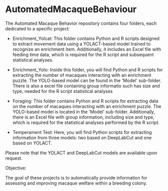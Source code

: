 # AutomatedMacaqueBehaviour
The Automated Macaque Behavior repository contains four folders, each dedicated to a specific project:

- Enrichment_Yolcat: This folder contains Python and R scripts designed to extract movement data using a YOLACT-based model trained to recognize an enrichment item. Additionally, it includes an Excel file with feeding time data, which is required for the R script and subsequent statistical analyses.

- Enrichment_Yolo: Inside this folder, you will find Python and R scripts for extracting the number of macaques interacting with an enrichment puzzle. The YOLO-based model can be found in the 'Model' sub-folder. There is also a excel file containing group informatio such has size and type, needed for the R script statistical analyses

- Foraging: This folder contains Python and R scripts for extracting data on the number of macaques interacting with an enrichment puzzle. The YOLO-based model is located in the 'Model' sub-folder. Additionally, there is an Excel file with group information, including size and type, which is required for the statistical analyses performed by the R script.

- Temperament Test: Here, you will find Python scripts for extracting information from three models: two based on DeepLabCut and one based on YOLACT.

Please note that the YOLACT and DeepLabCut models are available upon request.


Objective:

The goal of these projects is to automatically provide information for assessing and improving macaque welfare within a breeding colony.

